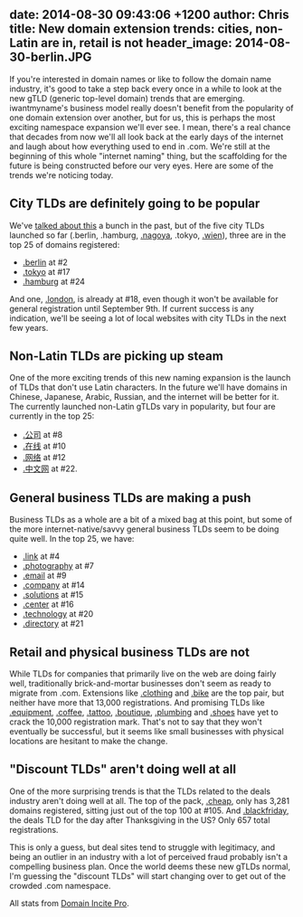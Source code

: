date: 2014-08-30 09:43:06 +1200
author: Chris
title: New domain extension trends: cities, non-Latin are in, retail is not
header_image: 2014-08-30-berlin.JPG
----

<!-- excerpt -->

If you're interested in domain names or like to follow the domain name industry, it's good to take a step back every once in a while to look at the new gTLD (generic top-level domain) trends that are emerging. iwantmyname's business model really doesn't benefit from the popularity of one domain extension over another, but for us, this is perhaps the most exciting namespace expansion we'll ever see. I mean, there's a real chance that decades from now we'll all look back at the early days of the internet and laugh about how everything used to end in .com. We're still at the beginning of this whole "internet naming" thing, but the scaffolding for the future is being constructed before our very eyes. Here are some of the trends we're noticing today.

<!-- /excerpt -->

## City TLDs are definitely going to be popular

We've [talked about this](https://iwantmyname.com/blog/2014/08/hyperlocalize-with-a-city-tld.html) a bunch in the past, but of the five city TLDs launched so far (.berlin, .hamburg, [.nagoya](https://iwantmyname.com/domains/dot-nagoya), .tokyo, [.wien](https://iwantmyname.com/domains/dot-wien)), three are in the top 25 of domains registered:

 + [.berlin](https://iwantmyname.com/domains/dot-berlin) at #2
 + [.tokyo](https://iwantmyname.com/domains/dot-tokyo) at #17
 + [.hamburg](https://iwantmyname.com/domains/dot-hamburg) at #24

And one, [.london](https://iwantmyname.com/domains/dot-london), is already at #18, even though it won't be available for general registration until September 9th. If current success is any indication, we'll be seeing a lot of local websites with city TLDs in the next few years.

## Non-Latin TLDs are picking up steam

One of the more exciting trends of this new naming expansion is the launch of TLDs that don't use Latin characters. In the future we'll have domains in Chinese, Japanese, Arabic, Russian, and the internet will be better for it. The currently launched non-Latin gTLDs vary in popularity, but four are currently in the top 25:

+ [.公司](https://iwantmyname.com/domains/dot-berlin) at #8
+ [.在线](https://iwantmyname.com/domains/dot-berlin) at #10
+ [.网络](https://iwantmyname.com/domains/dot-berlin) at #12
+ [.中文网](https://iwantmyname.com/domains/dot-berlin) at #22. 

## General business TLDs are making a push

Business TLDs as a whole are a bit of a mixed bag at this point, but some of the more internet-native/savvy general business TLDs seem to be doing quite well. In the top 25, we have: 

+ [.link](https://iwantmyname.com/domains/dot-link) at #4
+ [.photography](https://iwantmyname.com/domains/dot-photography) at #7
+ [.email](https://iwantmyname.com/domains/dot-email) at #9
+ [.company](https://iwantmyname.com/domains/dot-company) at #14
+ [.solutions](https://iwantmyname.com/domains/dot-solutions) at #15
+ [.center](https://iwantmyname.com/domains/dot-center) at #16
+ [.technology](https://iwantmyname.com/domains/dot-technology) at #20
+ [.directory](https://iwantmyname.com/domains/dot-directory) at #21

## Retail and physical business TLDs are not

While TLDs for companies that primarily live on the web are doing fairly well, traditionally brick-and-mortar businesses don't seem as ready to migrate from .com. Extensions like [.clothing](https://iwantmyname.com/domains/dot-clothing) and [.bike](https://iwantmyname.com/domains/dot-bike) are the top pair, but neither have more that 13,000 registrations. And promising TLDs like [.equipment](https://iwantmyname.com/domains/dot-equipment), [.coffee](https://iwantmyname.com/domains/dot-coffee), [.tattoo](https://iwantmyname.com/domains/dot-tattoo), [.boutique](https://iwantmyname.com/domains/dot-boutique), [.plumbing](https://iwantmyname.com/domains/dot-plumbing) and [.shoes](https://iwantmyname.com/domains/dot-shoes) have yet to crack the 10,000 registration mark. That's not to say that they won't eventually be successful, but it seems like small businesses with physical locations are hesitant to make the change.

## "Discount TLDs" aren't doing well at all

One of the more surprising trends is that the TLDs related to the deals industry aren't doing well at all. The top of the pack, [.cheap](https://iwantmyname.com/domains/dot-cheap), only has 3,281 domains registered, sitting just out of the top 100 at #105. And [.blackfriday](https://iwantmyname.com/domains/dot-blackfriday), the deals TLD for the day after Thanksgiving in the US? Only 657 total registrations.

This is only a guess, but deal sites tend to struggle with legitimacy, and being an outlier in an industry with a lot of perceived fraud probably isn't a compelling business plan. Once the world deems these new gTLDs normal, I'm guessing the "discount TLDs" will start changing over to get out of the crowded .com namespace.

All stats from [Domain Incite Pro](http://domainincite.com/pro/new-gtld-zone-file-report/).




